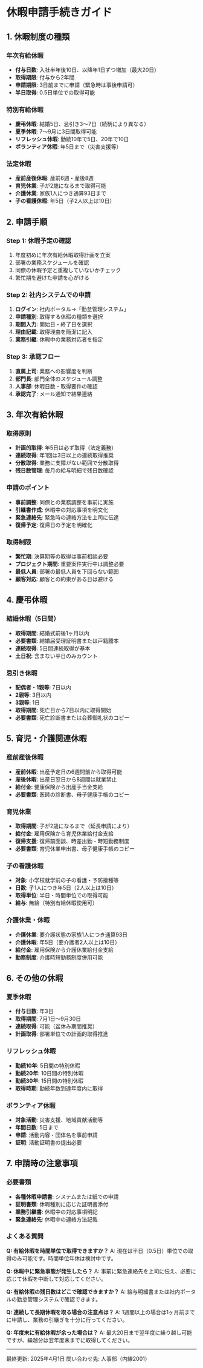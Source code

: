# 休暇申請手続きガイド

## 1. 休暇制度の種類

### 年次有給休暇
- **付与日数**: 入社半年後10日、以降年1日ずつ増加（最大20日）
- **取得期限**: 付与から2年間
- **申請期限**: 3日前までに申請（緊急時は事後申請可）
- **半日取得**: 0.5日単位での取得可能

### 特別有給休暇
- **慶弔休暇**: 結婚5日、忌引き3〜7日（続柄により異なる）
- **夏季休暇**: 7〜9月に3日間取得可能
- **リフレッシュ休暇**: 勤続10年で5日、20年で10日
- **ボランティア休暇**: 年5日まで（災害支援等）

### 法定休暇
- **産前産後休暇**: 産前6週・産後8週
- **育児休業**: 子が2歳になるまで取得可能
- **介護休業**: 家族1人につき通算93日まで
- **子の看護休暇**: 年5日（子2人以上は10日）

## 2. 申請手順

### Step 1: 休暇予定の確認
1. 年度初めに年次有給休暇取得計画を立案
2. 部署の業務スケジュールを確認
3. 同僚の休暇予定と重複していないかチェック
4. 繁忙期を避けた申請を心がける

### Step 2: 社内システムでの申請
1. **ログイン**: 社内ポータル→「勤怠管理システム」
2. **申請種別**: 取得する休暇の種類を選択
3. **期間入力**: 開始日・終了日を選択
4. **理由記載**: 取得理由を簡潔に記入
5. **業務引継**: 休暇中の業務対応者を指定

### Step 3: 承認フロー
1. **直属上司**: 業務への影響度を判断
2. **部門長**: 部門全体のスケジュール調整
3. **人事部**: 休暇日数・取得要件の確認
4. **承認完了**: メール通知で結果連絡

## 3. 年次有給休暇

### 取得原則
- **計画的取得**: 年5日は必ず取得（法定義務）
- **連続取得**: 年1回は3日以上の連続取得推奨
- **分散取得**: 業務に支障がない範囲で分散取得
- **残日数管理**: 毎月の給与明細で残日数確認

### 申請のポイント
- **事前調整**: 同僚との業務調整を事前に実施
- **引継書作成**: 休暇中の対応事項を明文化
- **緊急連絡先**: 緊急時の連絡方法を上司に伝達
- **復帰予定**: 復帰日の予定を明確化

### 取得制限
- **繁忙期**: 決算期等の取得は事前相談必要
- **プロジェクト期間**: 重要案件実行中は調整必要
- **最低人員**: 部署の最低人員を下回らない範囲
- **顧客対応**: 顧客との約束がある日は避ける

## 4. 慶弔休暇

### 結婚休暇（5日間）
- **取得期間**: 結婚式前後1ヶ月以内
- **必要書類**: 結婚届受理証明書または戸籍謄本
- **連続取得**: 5日間連続取得が基本
- **土日祝**: 含まない平日のみカウント

### 忌引き休暇
- **配偶者・1親等**: 7日以内
- **2親等**: 3日以内  
- **3親等**: 1日
- **取得期間**: 死亡日から7日以内に取得開始
- **必要書類**: 死亡診断書または会葬御礼状のコピー

## 5. 育児・介護関連休暇

### 産前産後休暇
- **産前休暇**: 出産予定日の6週間前から取得可能
- **産後休暇**: 出産日翌日から8週間は就業禁止
- **給付金**: 健康保険から出産手当金支給
- **必要書類**: 医師の診断書、母子健康手帳のコピー

### 育児休業
- **取得期間**: 子が2歳になるまで（延長申請により）
- **給付金**: 雇用保険から育児休業給付金支給
- **復帰支援**: 復帰前面談、時差出勤・時短勤務制度
- **必要書類**: 育児休業申出書、母子健康手帳のコピー

### 子の看護休暇
- **対象**: 小学校就学前の子の看護・予防接種等
- **日数**: 子1人につき年5日（2人以上は10日）
- **取得単位**: 半日・時間単位での取得可能
- **給与**: 無給（特別有給休暇使用可）

### 介護休業・休暇
- **介護休業**: 要介護状態の家族1人につき通算93日
- **介護休暇**: 年5日（要介護者2人以上は10日）
- **給付金**: 雇用保険から介護休業給付金支給
- **勤務制度**: 介護時短勤務制度併用可能

## 6. その他の休暇

### 夏季休暇
- **付与日数**: 年3日
- **取得期間**: 7月1日〜9月30日
- **連続取得**: 可能（盆休み期間推奨）
- **計画取得**: 部署単位での計画的取得推進

### リフレッシュ休暇
- **勤続10年**: 5日間の特別休暇
- **勤続20年**: 10日間の特別休暇
- **勤続30年**: 15日間の特別休暇
- **取得時期**: 勤続年数到達年度内に取得

### ボランティア休暇
- **対象活動**: 災害支援、地域貢献活動等
- **年間日数**: 5日まで
- **申請**: 活動内容・団体名を事前申請
- **証明**: 活動証明書の提出必要

## 7. 申請時の注意事項

### 必要書類
- **各種休暇申請書**: システムまたは紙での申請
- **証明書類**: 休暇種別に応じた証明書添付
- **業務引継書**: 休暇中の対応事項明記
- **緊急連絡先**: 休暇中の連絡方法記載

### よくある質問

**Q: 有給休暇を時間単位で取得できますか？**
A: 現在は半日（0.5日）単位での取得のみ可能です。時間単位年休は検討中です。

**Q: 休暇中に緊急事態が発生したら？**
A: 事前に緊急連絡先を上司に伝え、必要に応じて休暇を中断して対応してください。

**Q: 有給休暇の残日数はどこで確認できますか？**
A: 給与明細書または社内ポータルの勤怠管理システムで確認できます。

**Q: 連続して長期休暇を取る場合の注意点は？**
A: 1週間以上の場合は1ヶ月前までに申請し、業務の引継ぎを十分に行ってください。

**Q: 年度末に有給休暇が余った場合は？**
A: 最大20日まで翌年度に繰り越し可能ですが、繰越分は翌年度末までに取得してください。

---
最終更新: 2025年4月1日
問い合わせ先: 人事部（内線2001）